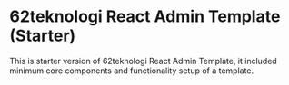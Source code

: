 # 62teknologi React Admin Template (Starter)

This is starter version of 62teknologi React Admin Template, it included minimum core components and functionality setup of a template.
